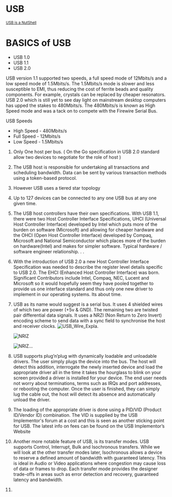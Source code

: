 # USB
<sup>[USB is a NutShell](https://www.beyondlogic.org/usbnutshell/usb1.shtml)</sup>

# BASICS of USB 
- USB 1.0
- USB 1.1
- USB 2.0

USB version 1.1 supported two speeds, a full speed mode of 12Mbits/s and a low speed mode of 1.5Mbits/s. The 1.5Mbits/s mode is slower and less susceptible to EMI, thus reducing the cost of ferrite beads and quality components. For example, crystals can be replaced by cheaper resonators. USB 2.0 which is still yet to see day light on mainstream desktop computers has upped the stakes to 480Mbits/s. The 480Mbits/s is known as High Speed mode and was a tack on to compete with the Firewire Serial Bus.

USB Speeds
- High Speed - 480Mbits/s
- Full Speed - 12Mbits/s
- Low Speed - 1.5Mbits/s

1. Only One host per bus. ( On the Go specification in USB 2.0 standard allow two devices to negotiate for the role of host )
2. The USB host is responsible for undertaking all transactions and scheduling bandwidth. Data can be sent by various transaction methods using a token-based protocol.
3. However USB uses a tiered star topology
4. Up to 127 devices can be connected to any one USB bus at any one given time.
5. The USB host controllers have their own specifications. With USB 1.1, there were two Host Controller Interface Specifications, UHCI (Universal Host Controller Interface) developed by Intel which puts more of the burden on software (Microsoft) and allowing for cheaper hardware and the OHCI (Open Host Controller Interface) developed by Compaq, Microsoft and National Semiconductor which places more of the burden on hardware(Intel) and makes for simpler software. Typical hardware / software engineer relationship. . .
6. With the introduction of USB 2.0 a new Host Controller Interface Specification was needed to describe the register level details specific to USB 2.0. The EHCI (Enhanced Host Controller Interface) was born. Significant Contributors include Intel, Compaq, NEC, Lucent and Microsoft so it would hopefully seem they have pooled together to provide us one interface standard and thus only one new driver to implement in our operating systems. Its about time.
7. USB as its name would suggest is a serial bus. It uses 4 shielded wires of which two are power (+5v & GND). The remaining two are twisted pair differential data signals. It uses a NRZI (Non Return to Zero Invert) encoding scheme to send data with a sync field to synchronise the host and receiver clocks.
   ![ USB_Wire_Expla. ](https://github.com/cibi-p/Learnings/assets/57592824/bef7d4ac-cddd-4dde-8517-92723f9924e4)

   ![NRIZ](https://github.com/cibi-p/Learnings/assets/57592824/2f556731-e329-4f39-ab5d-ea34d6d9d680)

   ![NRIZ...](https://github.com/cibi-p/Learnings/assets/57592824/e6bcb5e9-4742-47b5-b141-3128fd6b442a)
8. USB supports plug’n’plug with dynamically loadable and unloadable drivers. The user simply plugs the device into the bus. The host will detect this addition, interrogate the newly inserted device and load the appropriate driver all in the time it takes the hourglass to blink on your screen provided a driver is installed for your device. The end user needs not worry about terminations, terms such as IRQs and port addresses, or rebooting the computer. Once the user is finished, they can simply lug the cable out, the host will detect its absence and automatically unload the driver.
10. The loading of the appropriate driver is done using a PID/VID (Product ID/Vendor ID) combination. The VID is supplied by the USB Implementor's forum at a cost and this is seen as another sticking point for USB. The latest info on fees can be found on the USB Implementor’s Website
11. Another more notable feature of USB, is its transfer modes. USB supports Control, Interrupt, Bulk and Isochronous transfers. While we will look at the other transfer modes later, Isochronous allows a device to reserve a defined amount of bandwidth with guaranteed latency. This is ideal in Audio or Video applications where congestion may cause loss of data or frames to drop. Each transfer mode provides the designer trade-offs in areas such as error detection and recovery, guaranteed latency and bandwidth.
12. 
